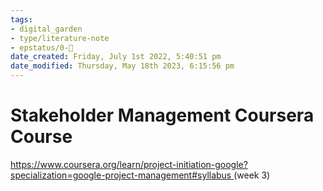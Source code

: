 ```yaml
---
tags: 
- digital_garden
- type/literature-note
- epstatus/0-🌰
date_created: Friday, July 1st 2022, 5:40:51 pm
date_modified: Thursday, May 18th 2023, 6:15:56 pm
---
```



# Stakeholder Management Coursera Course
[https://www.coursera.org/learn/project-initiation-google?specialization=google-project-management#syllabus ](https://www.coursera.org/learn/project-initiation-google?specialization=google-project-management#syllabus )(week 3)